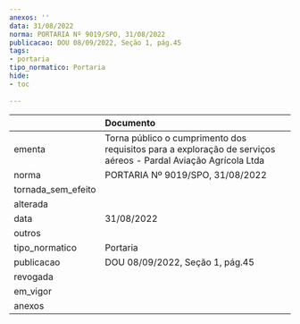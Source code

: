 ```yaml
---
anexos: ''
data: 31/08/2022
norma: PORTARIA Nº 9019/SPO, 31/08/2022
publicacao: DOU 08/09/2022, Seção 1, pág.45
tags:
- portaria
tipo_normatico: Portaria
hide: 
- toc 
 
---
```


|                    | Documento                                                                                                      |
|:-------------------|:---------------------------------------------------------------------------------------------------------------|
| ementa             | Torna público o cumprimento dos requisitos para a exploração de serviços aéreos - Pardal Aviação Agrícola Ltda |
| norma              | PORTARIA Nº 9019/SPO, 31/08/2022                                                                               |
| tornada_sem_efeito |                                                                                                                |
| alterada           |                                                                                                                |
| data               | 31/08/2022                                                                                                     |
| outros             |                                                                                                                |
| tipo_normatico     | Portaria                                                                                                       |
| publicacao         | DOU 08/09/2022, Seção 1, pág.45                                                                                |
| revogada           |                                                                                                                |
| em_vigor           |                                                                                                                |
| anexos             |                                                                                                                |